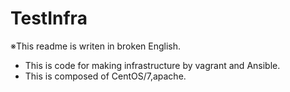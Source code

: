 # TestInfra
※This readme is writen in broken English.<br>
- This is code for making infrastructure by vagrant and Ansible.
- This is composed of CentOS/7,apache.
